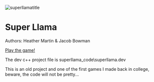 ![superllamatitle](https://user-images.githubusercontent.com/3331628/76296892-4d98ed00-628d-11ea-9e16-3c235828f693.jpg)

Super Llama
===========
Authors: Heather Martin & Jacob Bowman

[Play the game!](https://github.com/remmyrcade/SuperLlama/releases)

The dev c++ project file is superllama_code\superllama.dev

This is an old project and one of the first games I made back in college, beware, the code will not be pretty...
